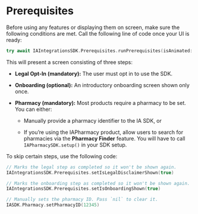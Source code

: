 # Prerequisites

Before using any features or displaying them on screen, make sure the following conditions are met. Call the following line of code once your UI is ready:

```swift
try await IAIntegrationsSDK.Prerequisites.runPrerequisites(isAnimated: false)
```

This will present a screen consisting of three steps:

*   **Legal Opt-In (mandatory):** The user must opt in to use the SDK.
    
*   **Onboarding (optional):** An introductory onboarding screen shown only once.
    
*   **Pharmacy (mandatory):** Most products require a pharmacy to be set. You can either:
    
    *   Manually provide a pharmacy identifier to the IA SDK, or
        
    *   If you’re using the IAPharmacy product, allow users to search for pharmacies via the **Pharmacy Finder** feature. You will have to call `IAPharmacySDK.setup()` in your SDK setup.
        

To skip certain steps, use the following code:

```swift
// Marks the legal step as completed so it won't be shown again.
IAIntegrationsSDK.Prerequisites.setIsLegalDisclaimerShown(true)

// Marks the onboarding step as completed so it won't be shown again.
IAIntegrationsSDK.Prerequisites.setIsOnboardingShown(true)

// Manually sets the pharmacy ID. Pass `nil` to clear it.
IASDK.Pharmacy.setPharmacyID(12345)
```
